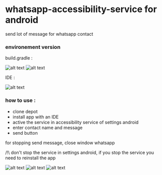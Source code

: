 # whatsapp-accessibility-service for android

send lot of message for whatsapp contact

### environement version

build.gradle :

![alt text](4.png)
![alt text](5.png)

IDE :

![alt text](6.png)

### how to use :

- clone depot
- install app with an IDE
- active the service in accessibility service of settings android
- enter contact name and message
- send button

for stopping send message, close window whatsapp

/!\ don't stop the service in settings android, if you stop the service you need to reinstall the app

![alt text](1.jpg)
![alt text](2.jpg)
![alt text](3.jpg)
